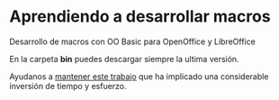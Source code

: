 # Aprendiendo a desarrollar macros

Desarrollo de macros con OO Basic para OpenOffice y LibreOffice

En la carpeta **bin** puedes descargar siempre la ultima versión.

Ayudanos a [mantener este trabajo](http://universolibre.org/hacemos/) que ha
implicado una considerable inversión de tiempo y esfuerzo.

